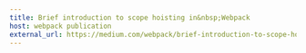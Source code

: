 ```yaml
---
title: Brief introduction to scope hoisting in&nbsp;Webpack
host: webpack publication
external_url: https://medium.com/webpack/brief-introduction-to-scope-hoisting-in-webpack-8435084c171f
---
```

